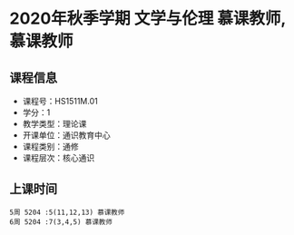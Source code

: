 # 2020年秋季学期 文学与伦理 慕课教师, 慕课教师






## 课程信息

- 课程号：HS1511M.01
- 学分：1
- 教学类型：理论课
- 开课单位：通识教育中心
- 课程类别：通修
- 课程层次：核心通识

## 上课时间

```
5周 5204 :5(11,12,13) 慕课教师
6周 5204 :7(3,4,5) 慕课教师
```

